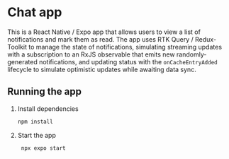 # Chat app

This is a React Native / Expo app that allows users to view a list of notifications and mark them as read. The app uses RTK Query / Redux-Toolkit to manage the state of notifications, simulating streaming updates with a subscription to an RxJS observable that emits new randomly-generated notifications, and updating status with the `onCacheEntryAdded` lifecycle to simulate optimistic updates while awaiting data sync. 

## Running the app

1. Install dependencies

   ```bash
   npm install
   ```

2. Start the app

   ```bash
    npx expo start
   ```